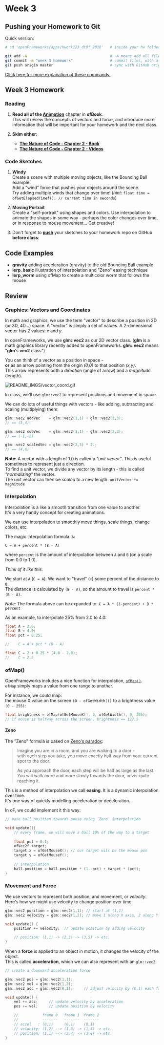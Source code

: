 # Week 3 

## Pushing your Homework to Git

Quick version:
```bash
# cd 'openFrameworks/apps/hwork123_dtOf_2018'   # inside your hw folder

git add -A                                      # -A means add all files
git commit -m "week 3 homework"                 # commit files, with a log message 
git push origin master                          # sync with GitHub origin ('master' / default branch)
```

[Click here for more explanation of these commands.](../HOMEWORK.md) 


## Week 3 Homework

### Reading

1. **Read all of the [Animation](http://openframeworks.cc/ofBook/chapters/animation.html)** chapter in **ofBook**.  
This will review the concepts of vectors and force, and introduce more information that will be important for your homework and the next class.

2. **Skim either:**
    * **[The Nature of Code - Chapter 2 - Book](http://natureofcode.com/book/chapter-2-forces/)**  
    * **[The Nature of Code - Chapter 2 - Videos](https://www.youtube.com/watch?v=II1A3bBo6gM&list=PLRqwX-V7Uu6ZRrqLcQ5BkBKmBLiGD8n4O)**


### Code Sketches

1. **Windy**  
    Create a scene with multiple moving objects, like the Bouncing Ball example.  
    Add a "wind" force that pushes your objects around the scene.  
    Try adding multiple winds that change over time!  (_hint:_ `float time = ofGetElapsedTimef(); // current time in seconds`)

2. **Moving Portrait**  
    Create a "self-portrait" using shapes and colors.  Use interpolation to animate the shapes in some way - perhaps the color changes over time, or in response to mouse movement... Get creative!

3. Don't forget to **[push](../HOMEWORK.md)** your sketches to your homework repo on GitHub **before class**:


## Code Examples

* **gravity** adding acceleration (gravity) to the old Bouncing Ball example
* **lerp_basic** illustration of interpolation and "Zeno" easing technique
* **lerp_worm** using ofMap to create a multicolor worm that follows the mouse

## Review

### Graphics: Vectors and Coordinates

In math and graphics, we use the term "vector" to describe a position in 2D (or 3D, 4D...) space.  A "vector" is simply a set of values.  A 2-dimensional vector has 2 values: _x_ and _y_.  

In openFrameworks, we use **glm::vec2** as our 2D vector class.  (**glm** is a math graphics library recently added to openFrameworks.  **glm::vec2** means "**glm**'s **vec2** class")

You can think of a vector as a position in space -  
**or** as an arrow pointing from the origin _(0,0)_ to that position _(x,y)_.  
This arrow represents both a _direction_ (angle of arrow) and a _magnitude_ (length).  

![README_IMGS/vector_coord.gif](README_IMGS/vector_coord.gif)

In class, we'll use `glm::vec2` to represent positions and movement in space.

We can do lots of useful things with vectors - like adding, subtracting and scaling (multiplying) them:

```c++
glm::vec2 addVec    = glm::vec2(1,1) + glm::vec2(2,3); 
// == (3,4) 

glm::vec2 subVec    = glm::vec2(1,1) - glm::vec2(2,3);
// == (-1,-2)

glm::vec2 scaledVec = glm::vec2(2,3) * 2.; 
// == (4,6)
```

**Note:** 
A vector with a length of 1.0 is called a _"unit vector"_.  This is useful sometimes to represent just a direction.  
To find a unit vector, we divide any vector by its length - this is called _"normalizing"_ the vector.  
The unit vector can then be _scaled_ to a new length: `unitVector *= magnitude`


### Interpolation

Interpolation is a like a smooth transition from one value to another.   
It's a very handy concept for creating animations.

We can use interpolation to smoothly move things, scale things, change colors, etc.

The magic interpolation formula is:  

`C = A + percent * (B - A)`

where `percent` is the amount of interpolation between `A` and `B` (on a scale from 0.0 to 1.0).

_Think of it like this:_   

We start at `A` (`C = A`).  We want to "travel" (`+`) some percent of the distance to `B`.   
The distance is calculated by `(B - A)`, so the amount to travel is `percent * (B - A)`.

_Note:_ The formula above can be expanded to:
`C = A * (1-percent) + B * percent`

As an example, to interpolate 25% from 2.0 to 4.0:

```c++
float A = 2.0;
float B = 4.0;
float pct = 0.25;

//    C = A + pct * (B - A)

float C = 2 + 0.25 * (4.0 - 2.0); 
//    C = 2.5
```

### ofMap()

OpenFrameworks includes a nice function for interpolation, [`ofMap()`](http://openframeworks.cc/documentation/math/ofMath/#!show_ofMap).  
`ofMap` simply maps a value from one range to another.

For instance, we could map:  
the mouse X value on the screen `(0 - ofGetWidth())` to a brightness value `(0 - 255)`:

```c++
float brightness = ofMap(ofGetMouseX(), 0, ofGetWidth(), 0, 255);
// if mouse is halfway across the screen, brightness == 127.5
```

#### Zeno

The "Zeno" formula is based on [Zeno's paradox](https://en.wikipedia.org/wiki/Zeno%27s_paradoxes#Dichotomy_paradox):  

> Imagine you are in a room, and you are walking to a door -  
> with each step you take, you move exactly half way from your current spot to the door.   
> 
> As you approach the door, each step will be half as large as the last.  
> You will walk more and more slowly towards the door, never quite reaching it. 

This is a method of interpolation we call **easing**. It is a dynamic interpolation over time.  
It's one way of quickly modelling acceleration or deceleration.

In oF, we could implement it this way:

```c++
// ease ball position towards mouse using `Zeno` interpolation

void update(){
    // every frame, we will move a ball 10% of the way to a target
    
    float pct = 0.1; 
    ofVec2f target;
    target.x = ofGetMouseX(); // our target will be the mouse pos
    target.y = ofGetMouseY();
    
    // interpolation
    ball.position = ball.position * (1.-pct) + target * (pct);
}
```


### Movement and Force

We use vectors to represent both position, and movement, or _velocity_.  
Here's how we might use velocity to change position over time. 

```c++
glm::vec2 position = glm::vec2(1,1); // start at (1,1)
glm::vec2 velocity = glm::vec2(1,2); // move 1 along X axis, 2 along Y axis

void update() { 
    position += velocity;  // update position by adding velocity

    // position: (1,1) -> (2,3) -> (3,5) -> etc.
}
```

When a **force** is applied to an object in motion, it changes the velocity of the object.  
This is called **acceleration**, which we can also represent with an `glm::vec2`:

```c++
// create a downward acceleration force

glm::vec2 pos = glm::vec2(1,1);
glm::vec2 vel = glm::vec2(1,2);
glm::vec2 acc = glm::vec2(0,1);     // adjust velocity by (0,1) each frame

void update() { 
    vel += acc;     // update velocity by acceleration
    pos += vel;     // update position by velocity

    //           frame 0   frame 1  frame 2
    //           -------   -------  -------
    // accel   : (0,1)     (0,1)    (0,1)
    // velocity: (1,2) --> (1,3) -> (1,4) -> etc.
    // position: (1,1) --> (2,4) -> (3,8) -> etc.
}
```
















